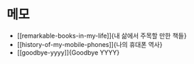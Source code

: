 # 메모

* [[remarkable-books-in-my-life]]{내 삶에서 주목할 만한 책들}
* [[history-of-my-mobile-phones]]{나의 휴대폰 역사}
* [[goodbye-yyyy]]{Goodbye YYYY}

